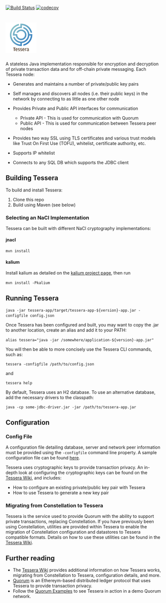 [![Build Status](https://travis-ci.org/google/leveldb.svg?branch=master)](https://travis-ci.com/QuorumEngineering/tessera)
[![codecov](https://codecov.io/gh/QuorumEngineering/tessera/branch/master/graph/badge.svg?token=XMRVPC5FLQ)](https://codecov.io/gh/QuorumEngineering/tessera)


# <img src="TesseraLogo.png" width="100" height="100"/>

A stateless Java implementation responsible for encryption and decryption of private transaction data and for off-chain private messaging. Each Tessera node:

  - Generates and maintains a number of private/public key pairs
  
  - Self manages and discovers all nodes (i.e. their public keys) in the network by connecting to as little as one other node
    
  - Provides Private and Public API interfaces for communication
    - Private API - This is used for communication with Quorum
    - Public API - This is used for communication between Tessera peer nodes
    
  - Provides two way SSL using TLS certificates and various trust models like Trust On First Use (TOFU), whitelist, 
    certificate authority, etc.
    
  - Supports IP whitelist
  
  - Connects to any SQL DB which supports the JDBC client


## Building Tessera
To build and install Tessera:
1. Clone this repo
1. Build using Maven (see below)


### Selecting an NaCl Implementation 
Tessera can be built with different NaCl cryptography implementations:

#### jnacl

`mvn install`

#### kalium
 
 Install kalium as detailed on the [kalium project page](https://github.com/abstractj/kalium), then run
 
`mvn install -Pkalium`


## Running Tessera
`java -jar tessera-app/target/tessera-app-${version}-app.jar -configfile config.json`

Once Tessera has been configured and built, you may want to copy the .jar to another location, create an alias and add it to your PATH:

`alias tessera="java -jar /somewhere/application-${version}-app.jar"`

You will then be able to more concisely use the Tessera CLI commands, such as:

```
tessera -configfile /path/to/config.json
```

and

```
tessera help
```

By default, Tessera uses an H2 database.  To use an alternative database, add the necessary drivers to the classpath:

```
java -cp some-jdbc-driver.jar -jar /path/to/tessera-app.jar
```

## Configuration

### Config File

A configuration file detailing database, server and network peer information must be provided using the `-configfile`
command line property.  A sample configuration file can be found [here](/config/src/test/resources/sample_full.json).

Tessera uses cryptographic keys to provide transaction privacy.  An in-depth look at configuring the cryptographic keys can be found on the [Tessera Wiki](https://github.com/QuorumEngineering/tessera/wiki/Configuration), and includes:
* How to configure an existing private/public key pair with Tessera
* How to use Tessera to generate a new key pair 
 
### Migrating from Constellation to Tessera
Tessera is the service used to provide Quorum with the ability to support private transactions, replacing Constellation.  If you have previously been using Constellation, utilities are provided within Tessera to enable the migration of Constellation configuration and datastores to Tessera compatible formats.  Details on how to use these utilities can be found in the [Tessera Wiki](https://github.com/QuorumEngineering/tessera/wiki/Migrating-from-Constellation-to-Tessera).

## Further reading
* The [Tessera Wiki](https://github.com/QuorumEngineering/tessera/wiki/) provides additional information on how Tessera works, migrating from Constellation to Tessera, configuration details, and more.
* [Quorum](https://github.com/QuorumEngineering/quorum-mirror) is an Ethereym-based distributed ledger protocol that uses Tessera to provide transaction privacy.
* Follow the [Quorum Examples](https://github.com/QuorumEngineering/quorum-ex) to see Tessera in action in a demo Quorum network.